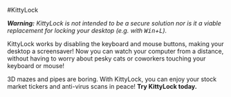 #KittyLock

<i><b>Warning:</b> KittyLock is not intended to be a secure solution nor is it a viable replacement for locking your desktop (e.g. with <kbd>Win</kbd>+<kbd>L</kbd>).</i>

KittyLock works by disabling the keyboard and mouse buttons, making your desktop a screensaver! Now you can watch your computer from a distance, without having to worry about pesky cats or coworkers touching your keyboard or mouse!

3D mazes and pipes are boring. With KittyLock, you can enjoy your stock market tickers and anti-virus scans in peace! **Try KittyLock today.**
